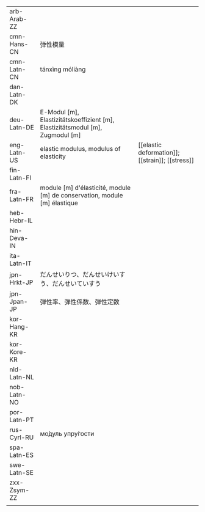 | | | |
|-|-|-|
| arb-Arab-ZZ |  |  |
| cmn-Hans-CN | 弹性模量 |  |
| cmn-Latn-CN | tánxìng móliàng |  |
| dan-Latn-DK |  |  |
| deu-Latn-DE | E-Modul [m], Elastizitätskoeffizient [m], Elastizitätsmodul [m], Zugmodul [m] |  |
| eng-Latn-US | elastic modulus, modulus of elasticity | [[elastic deformation]]; [[strain]]; [[stress]] |
| fin-Latn-FI |  |  |
| fra-Latn-FR | module [m] d'élasticité, module [m] de conservation, module [m] élastique |  |
| heb-Hebr-IL |  |  |
| hin-Deva-IN |  |  |
| ita-Latn-IT |  |  |
| jpn-Hrkt-JP | だんせいりつ、だんせいけいすう、だんせいていすう |  |
| jpn-Jpan-JP | 弾性率、弾性係数、弾性定数 |  |
| kor-Hang-KR |  |  |
| kor-Kore-KR |  |  |
| nld-Latn-NL |  |  |
| nob-Latn-NO |  |  |
| por-Latn-PT |  |  |
| rus-Cyrl-RU | мо́дуль упру́гости |  |
| spa-Latn-ES |  |  |
| swe-Latn-SE |  |  |
| zxx-Zsym-ZZ |  |  |
|  |  |  |
